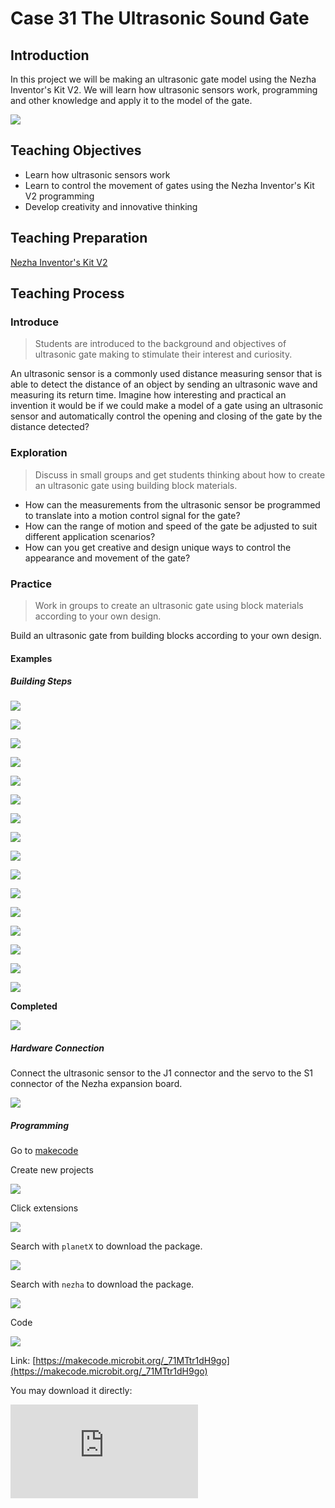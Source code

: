 ﻿---
sidebar_position: 32
---

# Case 31 The Ultrasonic Sound Gate

## Introduction

In this project we will be making an ultrasonic gate model using the Nezha Inventor's Kit V2. We will learn how ultrasonic sensors work, programming and other knowledge and apply it to the model of the gate.

![](https://wiki-media-ef.oss-cn-hongkong.aliyuncs.com//images/nezha-inventors-kit-v2-case-31-01.png)


## Teaching Objectives

- Learn how ultrasonic sensors work
- Learn to control the movement of gates using the Nezha Inventor's Kit V2 programming
- Develop creativity and innovative thinking

## Teaching Preparation

[Nezha Inventor's Kit V2](https://www.elecfreaks.com/nezha-inventor-s-kit-v2-for-micro-bit.html)



## Teaching Process

### Introduce

>Students are introduced to the background and objectives of ultrasonic gate making to stimulate their interest and curiosity.

An ultrasonic sensor is a commonly used distance measuring sensor that is able to detect the distance of an object by sending an ultrasonic wave and measuring its return time. Imagine how interesting and practical an invention it would be if we could make a model of a gate using an ultrasonic sensor and automatically control the opening and closing of the gate by the distance detected?

### Exploration

>Discuss in small groups and get students thinking about how to create an ultrasonic gate using building block materials.

- How can the measurements from the ultrasonic sensor be programmed to translate into a motion control signal for the gate?
- How can the range of motion and speed of the gate be adjusted to suit different application scenarios?
- How can you get creative and design unique ways to control the appearance and movement of the gate?

### Practice

>Work in groups to create an ultrasonic gate using block materials according to your own design.

Build an ultrasonic gate from building blocks according to your own design.



#### Examples 

##### Building Steps

![](https://wiki-media-ef.oss-cn-hongkong.aliyuncs.com//images/nezha-inventors-kit-v2-step-31-01.png)

![](https://wiki-media-ef.oss-cn-hongkong.aliyuncs.com//images/nezha-inventors-kit-v2-step-31-02.png)

![](https://wiki-media-ef.oss-cn-hongkong.aliyuncs.com//images/nezha-inventors-kit-v2-step-31-03.png)

![](https://wiki-media-ef.oss-cn-hongkong.aliyuncs.com//images/nezha-inventors-kit-v2-step-31-04.png)

![](https://wiki-media-ef.oss-cn-hongkong.aliyuncs.com//images/nezha-inventors-kit-v2-step-31-05.png)

![](https://wiki-media-ef.oss-cn-hongkong.aliyuncs.com//images/nezha-inventors-kit-v2-step-31-06.png)

![](https://wiki-media-ef.oss-cn-hongkong.aliyuncs.com//images/nezha-inventors-kit-v2-step-31-07.png)

![](https://wiki-media-ef.oss-cn-hongkong.aliyuncs.com//images/nezha-inventors-kit-v2-step-31-08.png)

![](https://wiki-media-ef.oss-cn-hongkong.aliyuncs.com//images/nezha-inventors-kit-v2-step-31-09.png)

![](https://wiki-media-ef.oss-cn-hongkong.aliyuncs.com//images/nezha-inventors-kit-v2-step-31-10.png)

![](https://wiki-media-ef.oss-cn-hongkong.aliyuncs.com//images/nezha-inventors-kit-v2-step-31-11.png)

![](https://wiki-media-ef.oss-cn-hongkong.aliyuncs.com//images/nezha-inventors-kit-v2-step-31-12.png)

![](https://wiki-media-ef.oss-cn-hongkong.aliyuncs.com//images/nezha-inventors-kit-v2-step-31-13.png)

![](https://wiki-media-ef.oss-cn-hongkong.aliyuncs.com//images/nezha-inventors-kit-v2-step-31-14.png)

![](https://wiki-media-ef.oss-cn-hongkong.aliyuncs.com//images/nezha-inventors-kit-v2-step-31-15.png)

![](https://wiki-media-ef.oss-cn-hongkong.aliyuncs.com//images/nezha-inventors-kit-v2-step-31-16.png)

**Completed**

![](https://wiki-media-ef.oss-cn-hongkong.aliyuncs.com//images/nezha-inventors-kit-v2-case-31-01.png)

##### Hardware Connection

Connect the ultrasonic sensor to the J1 connector and the servo to the S1 connector of the Nezha expansion board.

![](https://wiki-media-ef.oss-cn-hongkong.aliyuncs.com//images/nezha-inventors-kit-v2-case-31-02.png)

##### Programming

Go to [makecode](https://makecode.microbit.org/#)

Create new projects

![](https://wiki-media-ef.oss-cn-hongkong.aliyuncs.com//images/nezha-inventors-kit-v2-case-19-03.png)

Click extensions

![](https://wiki-media-ef.oss-cn-hongkong.aliyuncs.com//images/nezha-inventors-kit-v2-case-19-04.png)


Search with `planetX` to download the package. 

![](https://wiki-media-ef.oss-cn-hongkong.aliyuncs.com//images/nezha-inventors-kit-v2-case-19-05.png)

Search with `nezha` to download the package. 

![](https://wiki-media-ef.oss-cn-hongkong.aliyuncs.com//images/nezha-inventors-kit-v2-case-19-06.png)

Code

![](https://wiki-media-ef.oss-cn-hongkong.aliyuncs.com//images/nezha-inventors-kit-v2-case-31-07.png)


Link: [https://makecode.microbit.org/_71MTtr1dH9go](https://makecode.microbit.org/_71MTtr1dH9go)

You may download it directly:

<div
    style={{
        position: 'relative',
        paddingBottom: '60%',
        overflow: 'hidden',
    }}
>
    <iframe
        src="https://makecode.microbit.org/_71MTtr1dH9go"
        frameborder="0"
        sandbox="allow-popups allow-forms allow-scripts allow-same-origin"
        style={{
            position: 'absolute',
            width: '100%',
            height: '100%',
        }}
    />
</div>



### Demonstration

>Present in groups and compare the results and effectiveness of each group.

#### Result

When the ultrasonic sensor detects the proximity of an object, the gate is opened automatically.

![](https://wiki-media-ef.oss-cn-hongkong.aliyuncs.com//images/nezha-inventors-kit-v2-case-31.gif)

###  Reflection

>Share in groups so that students in each group can share their production process and insights, summarise the problems and solutions they encountered, and evaluate their strengths and weaknesses.
